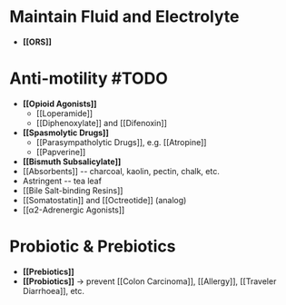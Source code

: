 # Maintain Fluid and Electrolyte
- **[[ORS]]**

# Anti-motility #TODO
- **[[Opioid Agonists]]**
	- [[Loperamide]]
	- [[Diphenoxylate]] and [[Difenoxin]]
- **[[Spasmolytic Drugs]]**
	- [[Parasympatholytic Drugs]], e.g. [[Atropine]]
	- [[Papverine]]
- **[[Bismuth Subsalicylate]]**
- [[Absorbents]] -- charcoal, kaolin, pectin, chalk, etc.
- Astringent -- tea leaf
- [[Bile Salt-binding Resins]]
- [[Somatostatin]] and [[Octreotide]] (analog)
- [[α2-Adrenergic Agonists]]

# Probiotic & Prebiotics
- **[[Prebiotics]]**
- **[[Probiotics]]**
-> prevent [[Colon Carcinoma]], [[Allergy]], [[Traveler Diarrhoea]], etc.
